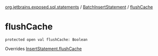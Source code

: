 [org.jetbrains.exposed.sql.statements](../index.md) / [BatchInsertStatement](index.md) / [flushCache](.)

# flushCache

`protected open val flushCache: Boolean`

Overrides [InsertStatement.flushCache](../-insert-statement/flush-cache.md)

